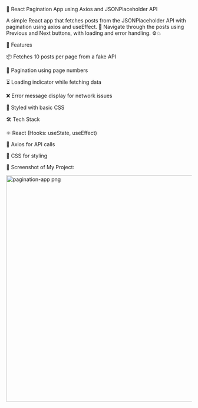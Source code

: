 📄 React Pagination App using Axios and JSONPlaceholder API

A simple React app that fetches posts from the JSONPlaceholder API with pagination using axios and useEffect. 🔁
Navigate through the posts using Previous and Next buttons, with loading and error handling. ⚙️💥

🚀 Features

📦 Fetches 10 posts per page from a fake API

🔄 Pagination using page numbers

⏳ Loading indicator while fetching data

❌ Error message display for network issues

💅 Styled with basic CSS


🛠️ Tech Stack

⚛️ React (Hooks: useState, useEffect)

📡 Axios for API calls

🎨 CSS for styling


📸 Screenshot of My Project:

<img width="1357" height="614" alt="pagination-app png" src="https://github.com/user-attachments/assets/2974fc69-2fe7-4f6a-a977-cb30412787e3" />




